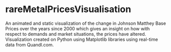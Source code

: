 # rareMetalPricesVisualisation
An animated and static visualization of the change in Johnson Matthey Base Prices over the years since 2000 which gives an insight on how with respect to demands and market situations, the prices have altered. Visualization created on Python using Matplotlib libraries using real-time data from Quandl.com.

